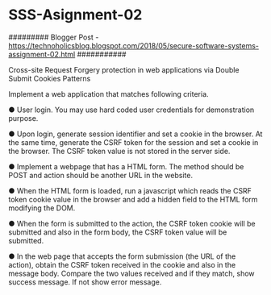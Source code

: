 # SSS-Asignment-02


#########   Blogger Post  - https://technoholicsblog.blogspot.com/2018/05/secure-software-systems-assignment-02.html    ###########

Cross-site Request Forgery protection in web applications via Double Submit Cookies Patterns

Implement a web application that matches following criteria.

● User login. You may use hard coded user credentials for demonstration purpose.

● Upon login, generate session identifier and set a cookie in the browser. At the same time, generate the CSRF token for the session and set a cookie in the browser. The CSRF token value is not stored in the server side.

● Implement a webpage that has a HTML form. The method should be POST and action should be another URL in the website.

● When the HTML form is loaded, run a javascript which reads the CSRF token cookie value in the browser and add a hidden field to the HTML form modifying the DOM.

● When the form is submitted to the action, the CSRF token cookie will be submitted and also in the form body, the CSRF token value will be submitted.

● In the web page that accepts the form submission (the URL of the action), obtain the CSRF token received in the cookie and also in the message body. Compare the two values received and if they match, show success message. If not show error message.
